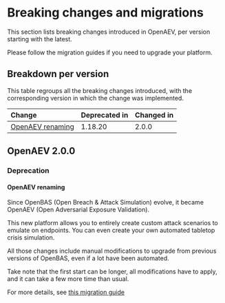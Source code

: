 # Breaking changes and migrations

This section lists breaking changes introduced in OpenAEV, per version starting with the latest.

Please follow the migration guides if you need to upgrade your platform.

## Breakdown per version

This table regroups all the breaking changes introduced, with the corresponding version in which the change was implemented.

| Change                                | Deprecated in | Changed in |
|:--------------------------------------|:--------------|:-----------|
| [OpenAEV renaming](#openaev-renaming) | 1.18.20       | 2.0.0      |

## OpenAEV 2.0.0

### Deprecation

<a id="openaev-renaming"></a>
#### OpenAEV renaming

Since OpenBAS (Open Breach & Attack Simulation) evolve, it became OpenAEV (Open Adversarial Exposure Validation).

This new platform allows you to entirely create custom attack scenarios to emulate on endpoints. You can even create your own automated tabletop crisis simulation.

All those changes include manual modifications to upgrade from previous versions of OpenBAS, even if a lot have been automated.

Take note that the first start can be longer, all modifications have to apply, and it can take a few more time than usual.

For more details, see [this migration guide](breaking-changes/2.0.0-openaev-renaming.md)